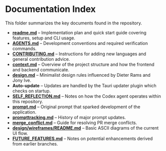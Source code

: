 # Documentation Index

This folder summarizes the key documents found in the repository.

- **[readme.md](../readme.md)** – Implementation plan and quick start guide covering features, setup and CLI usage.
- **[AGENTS.md](../AGENTS.md)** – Development conventions and required verification commands.
- **[CONTRIBUTING.md](../CONTRIBUTING.md)** – Instructions for adding new languages and general contribution advice.
- **[context.md](../context.md)** – Overview of the project structure and how the frontend and backend communicate.
- **[design.md](../design.md)** – Minimalist design rules influenced by Dieter Rams and Jony Ive.
- **Auto-update** – Updates are handled by the Tauri updater plugin which checks on startup.
- **[SELF_REFLECTION.md](../SELF_REFLECTION.md)** – Notes on how the Codex agent operates within this repository.
- **[prompt.md](../prompt.md)** – Original prompt that sparked development of the application.
- **[prompttracking.md](../prompttracking.md)** – History of major prompt updates.
- **[merge_conflict.md](../docs/merge_conflict.md)** – Guide for resolving PR merge conflicts.
- **[design/wireframes/README.md](../design/wireframes/README.md)** – Basic ASCII diagrams of the current UI flow.
- **[FUTURE_FEATURES.md](FUTURE_FEATURES.md)** – Notes on potential enhancements derived from earlier branches.


